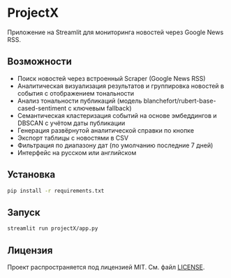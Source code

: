 # ProjectX

Приложение на Streamlit для мониторинга новостей через Google News RSS.

## Возможности
* Поиск новостей через встроенный Scraper (Google News RSS)
* Аналитическая визуализация результатов и группировка новостей в события с отображением тональности
* Анализ тональности публикаций (модель blanchefort/rubert-base-cased-sentiment с ключевым fallback)
* Семантическая кластеризация событий на основе эмбеддингов и DBSCAN с учётом даты публикации
* Генерация развёрнутой аналитической справки по кнопке
* Экспорт таблицы с новостями в CSV
* Фильтрация по диапазону дат (по умолчанию последние 7 дней)
* Интерфейс на русском или английском

## Установка

```bash
pip install -r requirements.txt
```

## Запуск

```bash
streamlit run projectX/app.py
```

## Лицензия

Проект распространяется под лицензией MIT. См. файл [LICENSE](LICENSE).
